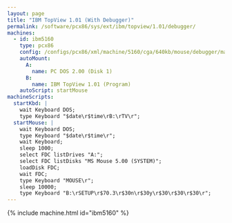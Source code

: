 ```yaml
---
layout: page
title: "IBM TopView 1.01 (With Debugger)"
permalink: /software/pcx86/sys/ext/ibm/topview/1.01/debugger/
machines:
  - id: ibm5160
    type: pcx86
    config: /configs/pcx86/xml/machine/5160/cga/640kb/mouse/debugger/machine.xml
    autoMount:
      A:
        name: PC DOS 2.00 (Disk 1)
      B:
        name: IBM TopView 1.01 (Program)
    autoScript: startMouse
machineScripts:
  startKbd: |
    wait Keyboard DOS;
    type Keyboard "$date\r$time\rB:\rTV\r";
  startMouse: |
    wait Keyboard DOS;
    type Keyboard "$date\r$time\r";
    wait Keyboard;
    sleep 1000;
    select FDC listDrives "A:";
    select FDC listDisks "MS Mouse 5.00 (SYSTEM)";
    loadDisk FDC;
    wait FDC;
    type Keyboard "MOUSE\r";
    sleep 10000;
    type Keyboard "B:\rSETUP\r$70.3\r$30n\r$30y\r$30\r$30\r$30\r";
---
```


{% include machine.html id="ibm5160" %}
